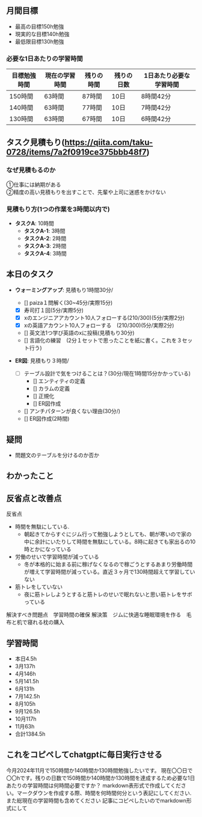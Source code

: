 
## 月間目標
- 最高の目標150h勉強
- 現実的な目標140h勉強
- 最低限目標130h勉強

### 必要な1日あたりの学習時間

| 目標勉強時間 | 現在の学習時間 | 残りの時間 | 残りの日数 | 1日あたり必要な学習時間 |
| ------------ | -------------- | ---------- | ---------- | ---------------------- |
| 150時間      | 63時間         | 87時間     | 10日       | 8時間42分             |
| 140時間      | 63時間         | 77時間     | 10日       | 7時間42分             |
| 130時間      | 63時間         | 67時間     | 10日       | 6時間42分             |



## タスク見積もり(https://qiita.com/taku-0728/items/7a2f0919ce375bbb48f7)
### なぜ見積もるのか   
①仕事には納期がある  
②精度の高い見積もりを出すことで、先輩や上司に迷惑をかけない

### 見積もり方(1つの作業を3時間以内で)
- **タスクA**: 10時間
  - **タスクA-1**: 3時間
  - **タスクA-2**: 2時間
  - **タスクA-3**: 2時間
  - **タスクA-4**: 3時間


## 本日のタスク

  - **ウォーミングアップ**: 見積もり1時間30分/
    - [] paiza１問解く(30~45分/実際15分)  
    - [x] 寿司打１回(5分/実際5分)
    - [x] xのエンジニアアカウント10人フォローする(210/300)(5分/実際2分)
    - [x] xの英語アカウント10人フォローする　(210/300)(5分/実際2分)
    - [] 英文法1つ学び英語のxに投稿(見積もり30分)
    - [] 言語化の練習　(2分１セットで思ったことを紙に書く。これを３セット行う)
   
   - **ER図**: 見積もり３時間/    
     - [ ] テーブル設計で気をつけることは？(30分/現在1時間15分かかっている)
       -  [] エンティティの定義
       -  [] カラムの定義
       -  [] 正規化
       -  [] ER図作成
     - [] アンチパターンが良くない理由(30分/)  
     - [] ER図作成(2時間)

    

## 疑問
- 問題文のテーブルを分けるのか否か



## わかったこと




## 反省点と改善点
反省点 
- 時間を無駄にしている.
  - 朝起きてからすぐにジム行って勉強しようとしても、朝が寒いので家の中に余計にいたりして時間を無駄にしている。8時に起きても家出るの10時とかになっている 
- 労働のせいで学習時間が減っている
  - 冬が本格的に始まる前に稼げなくなるので稼ごうとするあまり労働時間が増えて学習時間が減っている。直近３ヶ月で130時間超えて学習していない
- 筋トレをしていない
  - 夜に筋トレしようとすると筋トレのせいで眠れないと思い筋トレをサボっている
 
解決すべき問題点　学習時間の確保
解決策　ジムに快適な睡眠環境を作る　毛布と机で寝れる枕の購入


## 学習時間
  - 本日4.5h
  - 3月137h
  - 4月146h
  - 5月141.5h
  - 6月131h
  - 7月142.5h
  - 8月105h
  - 9月126.5h
  - 10月117h
  - 11月63h
  - 合計1384.5h

 ## これをコピペしてchatgptに毎日実行させる
今月2024年11月で150時間か140時間か130時間勉強したいです。
現在〇〇日で〇〇hです。残りの日数で150時間か140時間か130時間を達成するため必要な1日あたりの学習時間は何時間必要ですか？
markdown表形式で作成してください。マークダウンを作成する際、時間を何時間何分という表記にしてください.また総現在の学習時間も含めてください
記事にコピペしたいのでmarkdown形式にして
 
